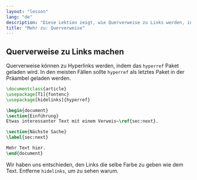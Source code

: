 ```yaml
---
layout: "lesson"
lang: "de"
description: "Diese Lektion zeigt, wie Querverweise zu Links werden, indem das hyperref Paket geladen wird"
title: "Mehr zu: Querverweise"
---
```


## Querverweise zu Links machen

Querverweise können zu Hyperlinks werden, indem das `hyperref` Paket geladen
wird. In den meisten Fällen sollte `hyperref` als letztes Paket in der Präambel
geladen werden.

```latex
\documentclass{article}
\usepackage[T1]{fontenc}
\usepackage[hidelinks]{hyperref}

\begin{document}
\section{Einführung}
Etwas interessanter Text mit einem Verweis~\ref{sec:next}.

\section{Nächste Sache}
\label{sec:next}

Mehr Text hier.
\end{document}
```

Wir haben uns entschieden, den Links die selbe Farbe zu geben wie dem Text.
Entferne `hidelinks`, um zu sehen warum.
